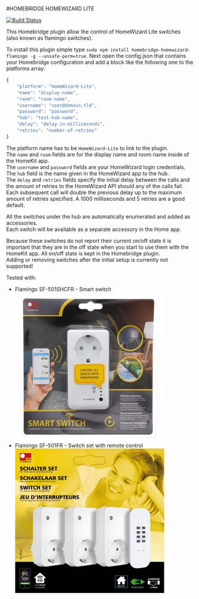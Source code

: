 #HOMEBRIDGE HOMEWIZARD LITE

[![Build Status](https://travis-ci.com/beele/HomebridgeHomeWizardLite.svg?branch=master)](https://travis-ci.com/beele/HomebridgeHomeWizardLite)

This Homebridge plugin allow the control of HomeWizard Lite switches (also known as flamingo switches).

To install this plugin simple type `sudo npm install homebridge-homewizard-flamingo -g --unsafe-perm=true`.
Next open the config.json that contains your Homebridge configuration and add a block like the following one to the platforms array:

```javascript
{
    "platform": "HomeWizard-Lite",
    "name": "display-name",
    "room": "room-name",
    "username": "user@domain.tld",
    "password": "password",
    "hub": "test-hub-name",
    "delay": "delay-in-milliseconds",
    "retries": "number-of-retries"
}
```

The platform name has to be `HomeWizard-Lite` to link to the plugin.<br/>
The `name` and `room` fields are for the display name and room name inside of the HomeKit app.<br/>
The `username` and `password` fields are your HomeWizard login credentials.<br/>
The `hub` field is the name given in the HomeWizard app to the hub.<br/>
The `delay` and `retries` fields specify the initial delay between the calls and the amount of retries to the HomeWizard API should any of the calls fail.<br/>
Each subsequent call will double the previous delay up to the maximum amount of retries specified. A 1000 milliseconds and 5 retries are a good default.

All the switches under the hub are automatically enumerated and added as accessories.<br/>
Each switch will be available as a separate accessory in the Home app.

Because these switches do not report their current on/off state it is important that they are in the off state when you start to use them with the HomeKit app.
All on/off state is kept in the Homebridge plugin.<br/>
Adding or removing switches after the initial setup is currently not supported! 

Tested with:

- Flamingo SF-501SHCFR - Smart switch
  <br/>![Smart switch](resources/img/smart-switch.jpg?raw=true "Smart switch")
- Flamingo SF-501FR - Switch set with remote control
  <br/>![Switch set](resources/img/switch-set.jpg?raw=true "Switch set")
